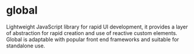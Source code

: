 # global
Lightweight JavaScript library for rapid UI development, it provides a layer of abstraction for rapid creation and use of reactive custom elements.  Global is adaptable with popular front end frameworks and suitable for standalone use.
